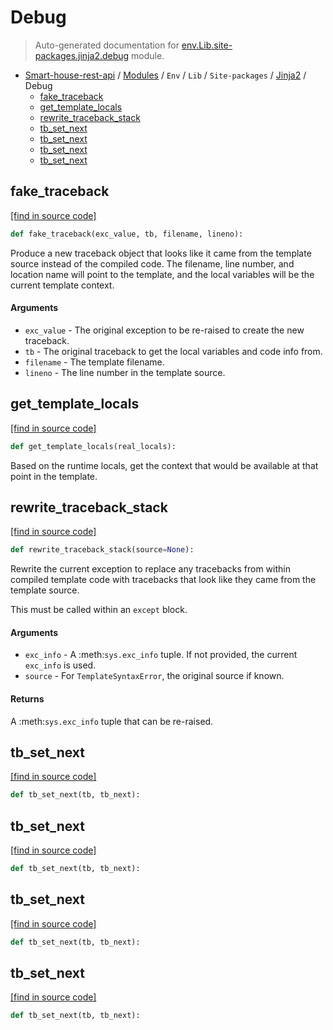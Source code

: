 # Debug

> Auto-generated documentation for [env.Lib.site-packages.jinja2.debug](..\..\..\..\..\env\Lib\site-packages\jinja2\debug.py) module.

- [Smart-house-rest-api](..\..\..\..\README.md#description) / [Modules](..\..\..\..\MODULES.md#smart-house-rest-api-modules) / `Env` / `Lib` / `Site-packages` / [Jinja2](index.md#jinja2) / Debug
    - [fake_traceback](#fake_traceback)
    - [get_template_locals](#get_template_locals)
    - [rewrite_traceback_stack](#rewrite_traceback_stack)
    - [tb_set_next](#tb_set_next)
    - [tb_set_next](#tb_set_next)
    - [tb_set_next](#tb_set_next)
    - [tb_set_next](#tb_set_next)

## fake_traceback

[[find in source code]](..\..\..\..\..\env\Lib\site-packages\jinja2\debug.py#L76)

```python
def fake_traceback(exc_value, tb, filename, lineno):
```

Produce a new traceback object that looks like it came from the
template source instead of the compiled code. The filename, line
number, and location name will point to the template, and the local
variables will be the current template context.

#### Arguments

- `exc_value` - The original exception to be re-raised to create
    the new traceback.
- `tb` - The original traceback to get the local variables and
    code info from.
- `filename` - The template filename.
- `lineno` - The line number in the template source.

## get_template_locals

[[find in source code]](..\..\..\..\..\env\Lib\site-packages\jinja2\debug.py#L167)

```python
def get_template_locals(real_locals):
```

Based on the runtime locals, get the context that would be
available at that point in the template.

## rewrite_traceback_stack

[[find in source code]](..\..\..\..\..\env\Lib\site-packages\jinja2\debug.py#L10)

```python
def rewrite_traceback_stack(source=None):
```

Rewrite the current exception to replace any tracebacks from
within compiled template code with tracebacks that look like they
came from the template source.

This must be called within an ``except`` block.

#### Arguments

- `exc_info` - A :meth:`sys.exc_info` tuple. If not provided,
    the current ``exc_info`` is used.
- `source` - For ``TemplateSyntaxError``, the original source if
    known.

#### Returns

A :meth:`sys.exc_info` tuple that can be re-raised.

## tb_set_next

[[find in source code]](..\..\..\..\..\env\Lib\site-packages\jinja2\debug.py#L213)

```python
def tb_set_next(tb, tb_next):
```

## tb_set_next

[[find in source code]](..\..\..\..\..\env\Lib\site-packages\jinja2\debug.py#L224)

```python
def tb_set_next(tb, tb_next):
```

## tb_set_next

[[find in source code]](..\..\..\..\..\env\Lib\site-packages\jinja2\debug.py#L230)

```python
def tb_set_next(tb, tb_next):
```

## tb_set_next

[[find in source code]](..\..\..\..\..\env\Lib\site-packages\jinja2\debug.py#L253)

```python
def tb_set_next(tb, tb_next):
```
